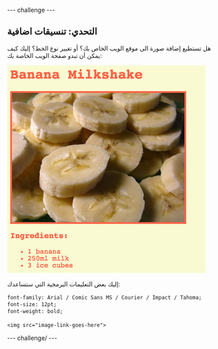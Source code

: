\--- challenge \---

## التحدي: تنسيقات اضافية

هل تستطيع إضافة صورة الى موقع الويب الخاص بك؟ أو تغيير نوع الخط؟ إليك كيف يمكن أن تبدو صفحة الويب الخاصة بك:

![لقطة شاشة](images/recipe-final.png)

إليك بعض التعليمات البرمجية التي ستساعدك:

    font-family: Arial / Comic Sans MS / Courier / Impact / Tahoma;
    font-size: 12pt;
    font-weight: bold;
    
    <img src="image-link-goes-here">
    

\--- challenge/ \---